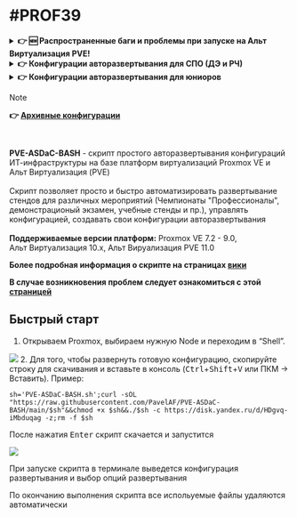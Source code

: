 # #PROF39
<details>
  <summary><b>👉 🆕 Распространенные баги и проблемы при запуске на Альт Виртуализация PVE!</b></summary>
<br>
  
 🔔 **Новый баг Альт Виртуализации:** созданные/измененные ресурсы сохраняются в PVE конфигурации с опозданием, из-за чего несколько подряд изменений конфигурации через PVE API не успевают примениться и возникает ошибка, скрипт завершает свою работу. Такое поведение наблюдается как на 10, так и на 11 Альт Виртуализации. 
 
 **Кто столкнулся с подобным поведением, обязательно отписывайтесь в Issue**, буду добавлять костыли 🙈.
  
  Почему это некорректное поведение? Создание большинства ресурсных записей через PVE API происходит синхронно, т.е. API мгновенно возвращает статус: ресурс создан или возвращает ошибку. Вместо этого на Альт преждевременно возвращается статус "ресурс создан", но на самом деле реальное изменение конфигурации PVE происходит с большим опозданием

  
  **В новой версии ОС "Альт Виртуализация PVE (p11)"**, из-за отказа от менеджера сети etcnet, **нижеописанные проблемы больше не являются актуальными!**
  
  + **Потеря сетевой связности на запущенных ВМ после перезагрузки сети хоста PVE.** В конце установки или удаления стендов скрипт перезагружает сеть хоста для сохранения внесенных изменений (для создания/удаления виртуальных коммутаторов). Из-за бага, на Альт Виртуализация все запущенные ранее машины потеряют коннект к своим бриджам! Это означает, что на всех ранее запущенных машинах сломается сеть и они не будут иметь сетевую связность!<br>
  **Как исправить**: **[testing_api branch]** Добавлен твик-фикс. Активируется (по желанию, только для Альт ОС) при установке/удалении стендов или запускается отдельно в разделе меню "**Утилиты**"
  
  + **Не отображаются описания к сетевым интерфейсам (description).** Это происходит, когда бекенд PVE не может корректно считать настройки сети из файла /etc/network/interfaces из-за того, что модуль-прокладка для etcnet при конфигурации сети вносит неверные/дублирующиеся опции в конфиг, тем самым ломая его<br>
  **"Костыльное" исправление**: 1. Применить настройки  сети узла PVE, если не применены. 2. Зайти в файл /etc/network/interfaces, убрать дублирующиеся строки, настройку "HOST="
  
  ___
</details>

<details>
  <summary><b>👉 Конфигурации авторазвертывания для СПО (ДЭ и РЧ)</b></summary>
  <br>
  
  - **[v6] Стенды демекзамена 09.02.06-2026, все ВМ - ОС Альт**
  ```bash
  (b=testing_api opts=( PVE-ASDaC-BASH.sh -c 'https://disk.yandex.ru/d/zJPHFPCgv2Cdfw' -z ) ;curl -sfOL "https://raw.githubusercontent.com/PavelAF/PVE-ASDaC-BASH/$b/${opts[0]}"&&{ chmod +x ${opts[0]}&&./"${opts[@]}";rm -f ${opts[0]};:;}||echo -e "\e[1;33m\nОшибка скачивания: проверьте подключение к Интернету, настройки DNS, прокси и URL адрес\ncurl exit code: $?\n\e[m">&2)
  ```
  </details>
</details>
<details>
  <summary><b>👉 Конфигурации авторазвертывания для юниоров </b></summary>
  <br>
  
  - **[Ред., Архив] Стенды для регионального чемпионата ССА Юниоры 2025 (модуль Б и Г)**
  ```bash
  (b=testing_api opts=( PVE-ASDaC-BASH.sh -c 'https://disk.yandex.ru/d/YR3eelCZR_JVXQ/Script-Images/ASDaC_RCJ-2025_multi.conf_v2.txt' -z ) ;curl -sfOL "https://raw.githubusercontent.com/PavelAF/PVE-ASDaC-BASH/$b/${opts[0]}"&&{ chmod +x ${opts[0]}&&./"${opts[@]}";rm -f ${opts[0]};:;}||echo -e "\e[1;33m\nОшибка скачивания: проверьте подключение к Интернету, настройки DNS, прокси и URL адрес\ncurl exit code: $?\n\e[m">&2)
  ```
  <details>
    <summary>👉 <b>Информация</b>: автор конфигурации, инструкция по развертыванию</summary>
    <br>
    Разработчик: Рачеев А.В.<br>
    Под редакцией <a href="https://github.com/PavelAF">@PavelAF</a>
    <br><br>
    
Ссылка на инструкцию [README](https://disk.yandex.ru/d/YR3eelCZR_JVXQ/Script-Images/README.txt)<br>
Ссылка общую папку с файлами по заданию: [https://disk.yandex.ru/d/YR3eelCZR_JVXQ](https://disk.yandex.ru/d/YR3eelCZR_JVXQ)
    
  </details>
  
  ___
</details>

> [!NOTE]
> **👉 [Архивные конфигурации](./deployment_configs.md)**
<br>

**PVE-ASDaC-BASH** - скрипт простого авторазвертывания конфигураций ИТ-инфраструктуры на базе платформ виртуализаций Proxmox VE и Альт Виртуализация (PVE)
<br><br>
Скрипт позволяет просто и быстро автоматизировать развертывание стендов для различных мероприятий (Чемпионаты "Профессионалы", демонстрационый экзамен, учебные стенды и пр.), управлять конфигурацией, создавать свои конфигурации авторазвертывания
<br><br>
**Поддерживаемые версии платформ:** Proxmox&nbsp;VE&nbsp;7.2&nbsp;-&nbsp;9.0, Альт&nbsp;Виртуализация&nbsp;10.x, Альт&nbsp;Вируализация&nbsp;PVE&nbsp;11.0
<br>

**Более подробная информация о скрипте на страницах [вики](../../wiki)**
<br>

**В случае возникновения проблем следует ознакомиться с этой [страницей](../../wiki/Обратная-связь)**

## Быстрый старт

1.  Открываем Proxmox, выбираем нужную Node и переходим в “Shell”.
<img src="screenshots/2.png"/>
2. Для того, чтобы развернуть готовую конфигурацию, скопируйте строку для скачивания и вставьте в консоль (<kbd>Ctrl</kbd>+<kbd>Shift</kbd>+<kbd>V</kbd> или ПКМ -> Вставить). Пример:

```
sh='PVE-ASDaC-BASH.sh';curl -sOL "https://raw.githubusercontent.com/PavelAF/PVE-ASDaC-BASH/main/$sh"&&chmod +x $sh&&./$sh -c https://disk.yandex.ru/d/HDgvq-iMbduqag -z;rm -f $sh
```

После нажатия <kbd>Enter</kbd> скрипт скачается и запустится

<img src="screenshots/6.png"/>

При запуске скрипта в терминале выведется конфигурация развертывания и выбор опций развертывания

По окончанию выполнения скрипта все испольуемые файлы удаляются автоматически
